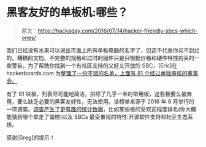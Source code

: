 # 黑客友好的单板机:哪些？

> 原文：<https://hackaday.com/2016/07/14/hacker-friendly-sbcs-which-ones/>

我们已经没有水果可以说出市面上所有单板电脑的名字了，但这不代表你买不到烂的。糟糕的文档、不完整的规格和过时的固件只是只根据价格和硬件特性购买的一些警告。为了帮助你找到一个有社区支持的又好又开放的 SBC，[Eric]在 hackerboards.com 为[整理了一份不错的名单，上面有 81 个经过单独审核的董事会。](http://hackerboards.com/catalog-of-81-open-spec-hacker-friendly-sbcs/)

有了 81 块板，列表尽可能地简洁，排除了几乎一半的常用板，这些板要么被弃用，要么缺乏必要的黑客友好性，无法使用。该榜单来源于 2016 年 6 月举行的一项调查。[调查产生了更有趣的统计数据](http://hackerboards.com/raspberry-pi-3-takes-the-cake-in-2016-hacker-sbc-survey/)，比如某些板的受欢迎程度排名(你大概能猜到哪个拿走了蛋糕)以及 SBCs 最受重视的特性:开源软件支持和社区生态系统。

感谢[Greg]的提示！